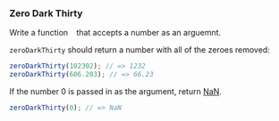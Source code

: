 ### Zero Dark Thirty

Write a function ` ` that accepts a number as an arguemnt.

`zeroDarkThirty` should return a number with all of the zeroes removed:

```javascript
zeroDarkThirty(102302); // => 1232
zeroDarkThirty(606.203); // => 66.23
```

If the number 0 is passed in as the argument, return [NaN](https://developer.mozilla.org/en-US/docs/Web/JavaScript/Reference/Global_Objects/NaN).

```javascript
zeroDarkThirty(0); // => NaN
```
